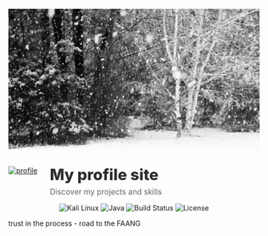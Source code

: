 <div>
<p align="center">
  <img src="assets/My4Vd.gif" alt="Демо проекта" width="800">
</p>



<div style="display: flex; align-items: flex-start; gap: 25px; margin-top: 30px;">
    <div>
        <a href="https://rootmarkexe.github.io/Mkrtchyan-Mark/">
            <img src="https://raw.githubusercontent.com/rootmarkexe/Mkrtchyan-Mark/main/site.svg" alt="profile" width="200"/>
        </a>
    </div>
    <div style="align-self: center;">
        <p style="font-family: -apple-system, BlinkMacSystemFont, 'Segoe UI', Roboto, sans-serif; 
                   font-weight: 800; 
                   font-size: 2.2em;
                   color: #2d2d2d;
                   margin: 0;
                   line-height: 1.1;">My profile site</p>
        <p style="font-family: -apple-system, BlinkMacSystemFont, 'Segoe UI', Roboto, sans-serif;
                 color: #666;
                 margin: 8px 0 0 0;
                 font-size: 1.1em;
                 font-weight: 400;">Discover my projects and skills</p>
    </div>
</div>

<p align="center">

  <img src="https://img.shields.io/badge/OS-Kali%20Linux-blue?logo=linux&style=for-the-badge" alt="Kali Linux">
  <img src="https://img.shields.io/badge/Language-Java-orange?logo=java&style=for-the-badge" alt="Java">


  <img src="https://img.shields.io/badge/build-passing-brightgreen?style=for-the-badge" alt="Build Status">


  <img src="https://img.shields.io/badge/License-MIT-blue?style=for-the-badge" alt="License">

</p>
trust in the process - road to the FAANG
</div>
